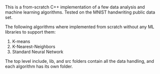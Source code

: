 This is a from-scratch C++ implementation of a few data analysis and machine learning algorithms. Tested on the MNIST handwriting public data set.

The following algorithms where implemented from scratch without any ML libraries to support them:
1. K-means
2. K-Nearest-Neighbors
3. Standard Neural Network


The top level include, lib, and src folders contain all the data handling, and each algorithm has its own folder.
